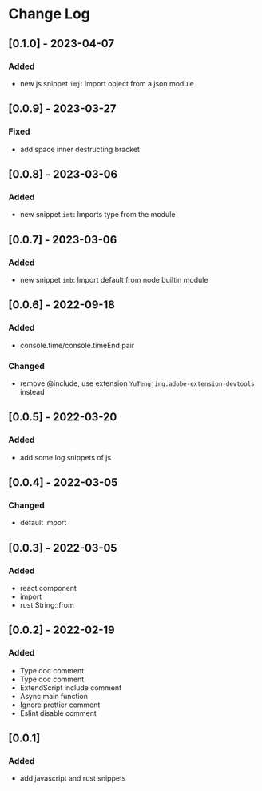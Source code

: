 # Change Log

## [0.1.0] - 2023-04-07

### Added

- new js snippet `imj`: Import object from a json module

## [0.0.9] - 2023-03-27

### Fixed

- add space inner destructing bracket

## [0.0.8] - 2023-03-06

### Added

- new snippet `imt`: Imports type from the module

## [0.0.7] - 2023-03-06

### Added

- new snippet `imb`: Import default from node builtin module

## [0.0.6] - 2022-09-18

### Added

- console.time/console.timeEnd pair

### Changed

- remove @include, use extension `YuTengjing.adobe-extension-devtools` instead

## [0.0.5] - 2022-03-20

### Added

- add some log snippets of js

## [0.0.4] - 2022-03-05

### Changed

- default import

## [0.0.3] - 2022-03-05

### Added

- react component
- import
- rust String::from

## [0.0.2] - 2022-02-19

### Added

- Type doc comment
- Type doc comment
- ExtendScript include comment
- Async main function
- Ignore prettier comment
- Eslint disable comment

## [0.0.1]

### Added

- add javascript and rust snippets
